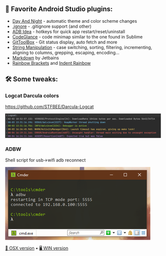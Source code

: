## 🧰 Favorite Android Studio plugins:
- [Day And Night](https://plugins.jetbrains.com/plugin/12006-day-and-night) - automatic theme and color scheme changes
- [.ignore](https://plugins.jetbrains.com/plugin/7495--ignore) - .gitignore support (and other)
- [ADB Idea](https://plugins.jetbrains.com/plugin/7380-adb-idea) - hotkeys for quick app restart/reset/uninstall
- [CodeGlance](https://plugins.jetbrains.com/plugin/7275-codeglance) - code minimap similar to the one found in Sublime
- [GitToolBox](https://plugins.jetbrains.com/plugin/7499-gittoolbox) - Git status display, auto fetch and more
- [String Manipulation](https://plugins.jetbrains.com/plugin/2162-string-manipulation) - case switching, sorting, filtering, incrementing, aligning to columns, grepping, escaping, encoding...
- [Markdown](https://plugins.jetbrains.com/plugin/7793-markdown) by Jetbains
- [Rainbow Brackets](https://plugins.jetbrains.com/plugin/10080-rainbow-brackets) and [Indent Rainbow
](https://plugins.jetbrains.com/plugin/13308-indent-rainbow)


## 🛠️ Some tweaks:
### Logcat Darcula colors
https://github.com/STFBEE/Darcula-Logcat

![Example](https://raw.githubusercontent.com/STFBEE/Darcula-Logcat/master/example.png)

### ADBW
Shell script for usb→wifi adb reconnect

![Example](/adbw.png)

[🍎 OSX version](https://gist.github.com/STFBEE/8e6d0da213c2c37d54f86938fc4c52ee) • [🖥️ WIN version](https://gist.github.com/STFBEE/0b3cbae0b0bfdd2c518a6d6dd1d6008e)
